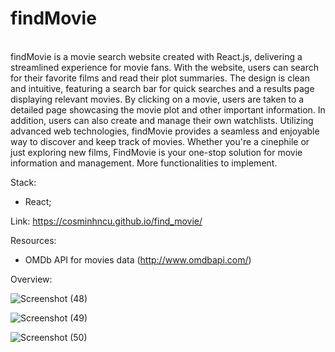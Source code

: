 <h1>findMovie</h1>
<br>
findMovie is a movie search website created with React.js, delivering a streamlined experience for movie fans. With the website, users can search for their favorite films and read their plot summaries. The design is clean and intuitive, featuring a search bar for quick searches and a results page displaying relevant movies. By clicking on a movie, users are taken to a detailed page showcasing the movie plot and other important information. In addition, users can also create and manage their own watchlists. Utilizing advanced web technologies, findMovie provides a seamless and enjoyable way to discover and keep track of movies. Whether you're a cinephile or just exploring new films, FindMovie is your one-stop solution for movie information and management.
More functionalities to implement.

Stack:
- React;

Link: https://cosminhncu.github.io/find_movie/

Resources:
- OMDb API for movies data (http://www.omdbapi.com/)

Overview:


![Screenshot (48)](https://user-images.githubusercontent.com/101092190/220144632-ad723645-f117-46af-92db-dd611c1e4798.png)



![Screenshot (49)](https://user-images.githubusercontent.com/101092190/220144638-f9453b5e-4389-4184-96fe-d21345229be3.png)



![Screenshot (50)](https://user-images.githubusercontent.com/101092190/220144644-dcaf954f-36ed-43b6-a799-17ac53ecfcdd.png)
